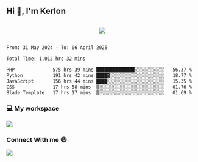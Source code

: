 ## Hi 👋, I'm Kerlon

<p align="center" style="margin: 30px;">
 
 <img src="https://skillicons.dev/icons?i=html,css,bootstrap,js,nodejs,jquery,python,flask,php,mysql,lua,sqlite,firebase">


</p>
<!--START_SECTION:waka-->

```txt
From: 31 May 2024 - To: 06 April 2025

Total Time: 1,012 hrs 32 mins

PHP              575 hrs 39 mins ██████████████░░░░░░░░░░░   56.37 %
Python           191 hrs 42 mins ████▓░░░░░░░░░░░░░░░░░░░░   18.77 %
JavaScript       156 hrs 44 mins ████░░░░░░░░░░░░░░░░░░░░░   15.35 %
CSS              17 hrs 58 mins  ▒░░░░░░░░░░░░░░░░░░░░░░░░   01.76 %
Blade Template   17 hrs 17 mins  ▒░░░░░░░░░░░░░░░░░░░░░░░░   01.69 %
```

<!--END_SECTION:waka-->


<p align="center">
 <h3>💻 My workspace</h3>
    <img src="https://skillicons.dev/icons?i=mint" />
</p>

<p align="center">
 <h3>Connect With me 😄</h3> 
    <a href="https://www.linkedin.com/in/kerlon-fernandes"><img src="https://skillicons.dev/icons?i=linkedin" />
  </a>
</p>



